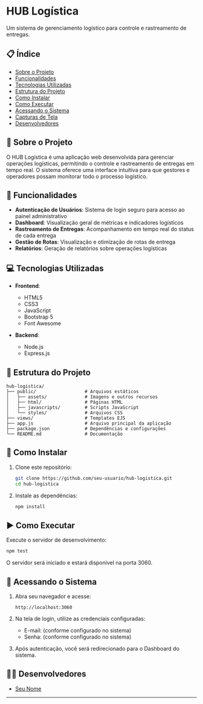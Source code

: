 # HUB Logística

Um sistema de gerenciamento logístico para controle e rastreamento de entregas.

## 📋 Índice

- [Sobre o Projeto](#sobre-o-projeto)
- [Funcionalidades](#funcionalidades)
- [Tecnologias Utilizadas](#tecnologias-utilizadas)
- [Estrutura do Projeto](#estrutura-do-projeto)
- [Como Instalar](#como-instalar)
- [Como Executar](#como-executar)
- [Acessando o Sistema](#acessando-o-sistema)
- [Capturas de Tela](#capturas-de-tela)
- [Desenvolvedores](#desenvolvedores)

## 📝 Sobre o Projeto

O HUB Logística é uma aplicação web desenvolvida para gerenciar operações logísticas, permitindo o controle e rastreamento de entregas em tempo real. O sistema oferece uma interface intuitiva para que gestores e operadores possam monitorar todo o processo logístico.

## 🚀 Funcionalidades

- **Autenticação de Usuários**: Sistema de login seguro para acesso ao painel administrativo
- **Dashboard**: Visualização geral de métricas e indicadores logísticos
- **Rastreamento de Entregas**: Acompanhamento em tempo real do status de cada entrega
- **Gestão de Rotas**: Visualização e otimização de rotas de entrega
- **Relatórios**: Geração de relatórios sobre operações logísticas

## 💻 Tecnologias Utilizadas

- **Frontend**:

  - HTML5
  - CSS3
  - JavaScript
  - Bootstrap 5
  - Font Awesome

- **Backend**:
  - Node.js
  - Express.js

## 📁 Estrutura do Projeto

```
hub-logistica/
├── public/                  # Arquivos estáticos
│   ├── assets/              # Imagens e outros recursos
│   ├── html/                # Páginas HTML
│   ├── javascripts/         # Scripts JavaScript
│   └── styles/              # Arquivos CSS
├── views/                   # Templates EJS
├── app.js                   # Arquivo principal da aplicação
├── package.json             # Dependências e configurações
└── README.md                # Documentação
```

## 🔧 Como Instalar

1. Clone este repositório:

   ```bash
   git clone https://github.com/seu-usuario/hub-logistica.git
   cd hub-logistica
   ```

2. Instale as dependências:
   ```bash
   npm install
   ```

## ▶️ Como Executar

Execute o servidor de desenvolvimento:

```bash
npm test
```

O servidor será iniciado e estará disponível na porta 3060.

## 🔑 Acessando o Sistema

1. Abra seu navegador e acesse:

   ```
   http://localhost:3060
   ```

2. Na tela de login, utilize as credenciais configuradas:

   - E-mail: (conforme configurado no sistema)
   - Senha: (conforme configurado no sistema)

3. Após autenticação, você será redirecionado para o Dashboard do sistema.

## 👨‍💻 Desenvolvedores

- [Seu Nome](https://github.com/arthurvieira2003)

---
